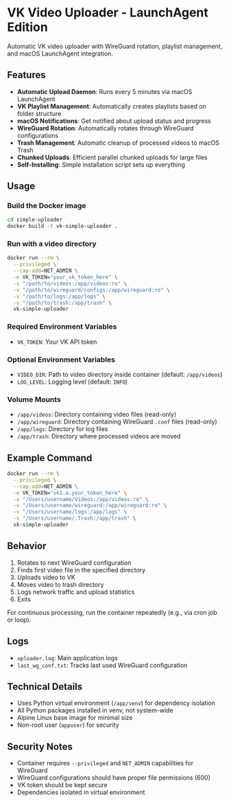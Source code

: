 # VK Video Uploader - LaunchAgent Edition

Automatic VK video uploader with WireGuard rotation, playlist management, and macOS LaunchAgent integration.

## Features

- **Automatic Upload Daemon**: Runs every 5 minutes via macOS LaunchAgent
- **VK Playlist Management**: Automatically creates playlists based on folder structure
- **macOS Notifications**: Get notified about upload status and progress
- **WireGuard Rotation**: Automatically rotates through WireGuard configurations
- **Trash Management**: Automatic cleanup of processed videos to macOS Trash
- **Chunked Uploads**: Efficient parallel chunked uploads for large files
- **Self-Installing**: Simple installation script sets up everything

## Usage

### Build the Docker image

```bash
cd simple-uploader
docker build -t vk-simple-uploader .
```

### Run with a video directory

```bash
docker run --rm \
  --privileged \
  --cap-add=NET_ADMIN \
  -e VK_TOKEN="your_vk_token_here" \
  -v "/path/to/videos:/app/videos:ro" \
  -v "/path/to/wireguard/configs:/app/wireguard:ro" \
  -v "/path/to/logs:/app/logs" \
  -v "/path/to/trash:/app/trash" \
  vk-simple-uploader
```

### Required Environment Variables

- `VK_TOKEN`: Your VK API token

### Optional Environment Variables

- `VIDEO_DIR`: Path to video directory inside container (default: `/app/videos`)
- `LOG_LEVEL`: Logging level (default: `INFO`)

### Volume Mounts

- `/app/videos`: Directory containing video files (read-only)
- `/app/wireguard`: Directory containing WireGuard `.conf` files (read-only)
- `/app/logs`: Directory for log files
- `/app/trash`: Directory where processed videos are moved

## Example Command

```bash
docker run --rm \
  --privileged \
  --cap-add=NET_ADMIN \
  -e VK_TOKEN="vk1.a.your_token_here" \
  -v "/Users/username/Videos:/app/videos:ro" \
  -v "/Users/username/wireguard:/app/wireguard:ro" \
  -v "/Users/username/logs:/app/logs" \
  -v "/Users/username/.Trash:/app/trash" \
  vk-simple-uploader
```

## Behavior

1. Rotates to next WireGuard configuration
2. Finds first video file in the specified directory
3. Uploads video to VK
4. Moves video to trash directory
5. Logs network traffic and upload statistics
6. Exits

For continuous processing, run the container repeatedly (e.g., via cron job or loop).

## Logs

- `uploader.log`: Main application logs
- `last_wg_conf.txt`: Tracks last used WireGuard configuration

## Technical Details

- Uses Python virtual environment (`/app/venv`) for dependency isolation
- All Python packages installed in venv, not system-wide
- Alpine Linux base image for minimal size
- Non-root user (`appuser`) for security

## Security Notes

- Container requires `--privileged` and `NET_ADMIN` capabilities for WireGuard
- WireGuard configurations should have proper file permissions (600)
- VK token should be kept secure
- Dependencies isolated in virtual environment